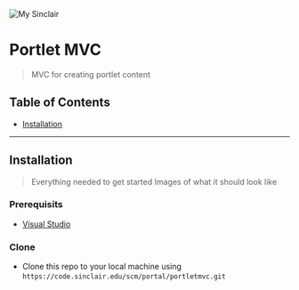 <img src="https://uportal5.sinclair.edu/web/css/icons/icomoon_59_icons/PNG/mysinclair-logo.png" title="My Sinclair" alt="My Sinclair">

# Portlet MVC
> MVC for creating portlet content

## Table of Contents
- [Installation](#installation)


---

## Installation

> Everything needed to get started
> Images of what it should look like

### Prerequisits

- [Visual Studio](https://visualstudio.microsoft.com/)

### Clone

- Clone this repo to your local machine using `https://code.sinclair.edu/scm/portal/portletmvc.git`
